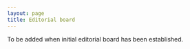 ```yaml
---
layout: page
title: Editorial board
---
```


To be added when initial editorial board has been established.